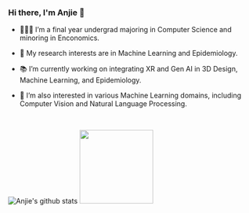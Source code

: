 ### Hi there, I'm Anjie 👋

- 🧑🏻‍💻 I’m a final year undergrad majoring in Computer Science and minoring in Enconomics.

- 🔬 My research interests are in Machine Learning and Epidemiology.

- 📚 I’m currently working on integrating XR and Gen AI in 3D Design, Machine Learning, and Epidemiology.

- 🥰 I’m also interested in various Machine Learning domains, including Computer Vision and Natural Language Processing.

<!--
**anjieyang/anjieyang** is a ✨ _special_ ✨ repository because its `README.md` (this file) appears on your GitHub profile.

Here are some ideas to get you started:

- 🔭 I’m currently working on ...
- 🌱 I’m currently learning ...
- 👯 I’m looking to collaborate on ...
- 🤔 I’m looking for help with ...
- 💬 Ask me about ...
- 📫 How to reach me: ...
- 😄 Pronouns: ...
- ⚡ Fun fact: ...
-->
<br />

![Anjie's github stats](https://github-readme-stats.vercel.app/api?username=anjieyang&count_private=true&theme=transparent&hide=stars,issues&show_icons=true&hide_border=true)
<img height="150em" src="https://github-readme-stats.vercel.app/api/top-langs/?username=anjieyang&layout=compact&theme=date_night&hide_border=true&bg_color=00000000"/>
